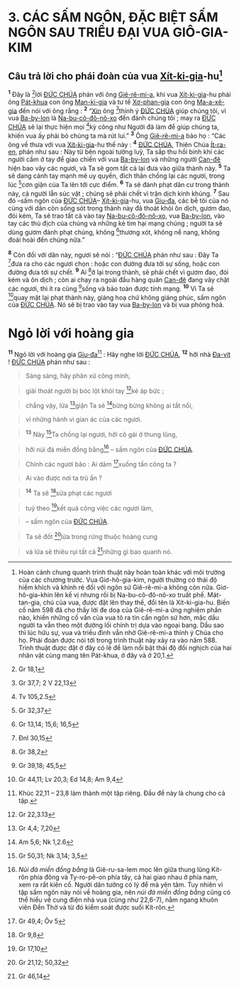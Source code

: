 # 3. CÁC SẤM NGÔN, ĐẶC BIỆT SẤM NGÔN SAU TRIỀU ĐẠI VUA GIÔ-GIA-KIM

## Câu trả lời cho phái đoàn của vua [Xít-ki-gia]()-hu[^1-3ecd7511-aeae-4179-b7ec-9833637668fc]
<sup><b>1</b></sup> Đây là [^1@-3ecd7511-aeae-4179-b7ec-9833637668fc]lời [ĐỨC CHÚA]() phán với ông [Giê-rê-mi-a](), khi vua [Xít-ki-gia]()-hu phái ông [Pát-khua]() con ông [Man-ki-gia]() và tư tế [Xơ-phan-gia]() con ông [Ma-a-xê-gia]() đến nói với ông rằng : <sup><b>2</b></sup> “[Xin]() ông [^2@-3ecd7511-aeae-4179-b7ec-9833637668fc]thỉnh ý [ĐỨC CHÚA]() giúp chúng tôi, vì vua [Ba-by-lon]() là [Na-bu-cô-đô-nô-xo]() đến đánh chúng tôi ; may ra [ĐỨC CHÚA]() sẽ lại thực hiện mọi [^3@-3ecd7511-aeae-4179-b7ec-9833637668fc]kỳ công như Người đã làm để giúp chúng ta, khiến vua ấy phải bỏ chúng ta mà rút lui.” <sup><b>3</b></sup> Ông [Giê-rê-mi-a]() bảo họ : “Các ông về thưa với vua [Xít-ki-gia]()-hu thế này : <sup><b>4</b></sup> [ĐỨC CHÚA](), Thiên Chúa [Ít-ra-en](), phán như sau : Này từ bên ngoài tường luỹ, Ta sắp thu hồi binh khí các người cầm ở tay để giao chiến với vua [Ba-by-lon]() và những người [Can-đê]() hiện bao vây các ngươi, và Ta sẽ gom tất cả lại đưa vào giữa thành này. <sup><b>5</b></sup> Ta sẽ dang cánh tay mạnh mẽ uy quyền, đích thân chống lại các ngươi, trong lúc [^4@-3ecd7511-aeae-4179-b7ec-9833637668fc]cơn giận của Ta lên tới cực điểm. <sup><b>6</b></sup> Ta sẽ đánh phạt dân cư trong thành này, cả người lẫn súc vật ; chúng sẽ phải chết vì trận dịch kinh khủng. <sup><b>7</b></sup> Sau đó –sấm ngôn của [ĐỨC CHÚA]()– [Xít-ki-gia]()-hu, vua [Giu-đa](), các bề tôi của nó cùng với dân còn sống sót trong thành này đã thoát khỏi ôn dịch, gươm đao, đói kém, Ta sẽ trao tất cả vào tay [Na-bu-cô-đô-nô-xo](), vua [Ba-by-lon](), vào tay các thù địch của chúng và những kẻ tìm hại mạng chúng ; người ta sẽ dùng gươm đánh phạt chúng, không [^5@-3ecd7511-aeae-4179-b7ec-9833637668fc]thương xót, không nể nang, không đoái hoài đến chúng nữa.”

<sup><b>8</b></sup> Còn đối với dân này, ngươi sẽ nói : “[ĐỨC CHÚA]() phán như sau : Đây Ta [^6@-3ecd7511-aeae-4179-b7ec-9833637668fc]đưa ra cho các ngươi chọn : hoặc con đường đưa tới sự sống, hoặc con đường đưa tới sự chết. <sup><b>9</b></sup> Ai [^7@-3ecd7511-aeae-4179-b7ec-9833637668fc]ở lại trong thành, sẽ phải chết vì gươm đao, đói kém và ôn dịch ; còn ai chạy ra ngoài đầu hàng quân [Can-đê]() đang vây chặt các ngươi, thì ít ra cũng [^8@-3ecd7511-aeae-4179-b7ec-9833637668fc]sống và bảo toàn được tính mạng. <sup><b>10</b></sup> Vì Ta sẽ [^9@-3ecd7511-aeae-4179-b7ec-9833637668fc]quay mặt lại phạt thành này, giáng hoạ chứ không giáng phúc, sấm ngôn của [ĐỨC CHÚA](). Nó sẽ bị trao vào tay vua [Ba-by-lon]() và bị vua phóng hoả.


# Ngỏ lời với hoàng gia
<sup><b>11</b></sup> Ngỏ lời với hoàng gia [Giu-đa]()[^2-3ecd7511-aeae-4179-b7ec-9833637668fc] : Hãy nghe lời [ĐỨC CHÚA](), <sup><b>12</b></sup> hỡi nhà [Đa-vít]() ! [ĐỨC CHÚA]() phán như sau :


> Sáng sáng, hãy phân xử công minh,
>


> giải thoát người bị bóc lột khỏi tay [^10@-3ecd7511-aeae-4179-b7ec-9833637668fc]kẻ áp bức ;
>


> chẳng vậy, lửa [^11@-3ecd7511-aeae-4179-b7ec-9833637668fc]giận Ta sẽ [^12@-3ecd7511-aeae-4179-b7ec-9833637668fc]bừng bừng không ai tắt nổi,
>


> vì những hành vi gian ác của các ngươi.
>


> <sup><b>13</b></sup> Này [^13@-3ecd7511-aeae-4179-b7ec-9833637668fc]Ta chống lại ngươi, hỡi cô gái ở thung lũng,
>


> hỡi núi đá miền đồng bằng[^3-3ecd7511-aeae-4179-b7ec-9833637668fc] – sấm ngôn của [ĐỨC CHÚA]().
>


> Chính các ngươi bảo : Ai dám [^14@-3ecd7511-aeae-4179-b7ec-9833637668fc]xuống tấn công ta ?
>


> Ai vào được nơi ta trú ẩn ?
>


> <sup><b>14</b></sup> Ta sẽ [^15@-3ecd7511-aeae-4179-b7ec-9833637668fc]sửa phạt các ngươi
>


> tuỳ theo [^16@-3ecd7511-aeae-4179-b7ec-9833637668fc]kết quả công việc các ngươi làm,
>


> – sấm ngôn của [ĐỨC CHÚA]().
>


> Ta sẽ đốt [^17@-3ecd7511-aeae-4179-b7ec-9833637668fc]lửa trong rừng thuộc hoàng cung
>


> và lửa sẽ thiêu rụi tất cả [^18@-3ecd7511-aeae-4179-b7ec-9833637668fc]những gì bao quanh nó.
>

[^1-3ecd7511-aeae-4179-b7ec-9833637668fc]: Hoàn cảnh chung quanh trình thuật này hoàn toàn khác với môi trường của các chương trước. Vua Giơ-hô-gia-kim, người thường có thái độ hiềm khích và khinh rẻ đối với ngôn sứ Giê-rê-mi-a không còn nữa. Giơ-hô-gia-khin lên kế vị nhưng rồi bị Na-bu-cô-đô-nô-xo truất phế. Mát-tan-gia, chú của vua, được đặt lên thay thế, đổi tên là Xít-ki-gia-hu. Biến cố năm 598 đã cho thấy lời đe doạ của Giê-rê-mi-a ứng nghiệm phần nào, khiến những cố vấn của vua tỏ ra tin cẩn ngôn sứ hơn, mặc dầu người ta vẫn theo một đường lối chính trị dựa vào ngoại bang. Dầu sao thì lúc hữu sự, vua và triều đình vẫn nhờ Giê-rê-mi-a thỉnh ý Chúa cho họ. Phái đoàn được nói tới trong trình thuật này xảy ra vào năm 588. Trình thuật được đặt ở đây có lẽ để làm nổi bật thái độ đối nghịch của hai nhân vật cùng mang tên Pát-khua, ở đây và ở 20,1.
[^2-3ecd7511-aeae-4179-b7ec-9833637668fc]: Khúc 22,11 – 23,8 làm thành một tập riêng. Đầu đề này là chung cho cả tập.
[^3-3ecd7511-aeae-4179-b7ec-9833637668fc]: *Núi đá miền đồng bằng* là Giê-ru-sa-lem mọc lên giữa thung lũng Kít-rôn phía đông và Ty-ro-pê-on phía tây, cả hai giao nhau ở phía nam, xem ra rất kiên cố. Người dân tưởng có lý để mà yên tâm. Tuy nhiên vì tập sấm ngôn này nói về hoàng gia, nên *núi đá miền đồng bằng* cũng có thể hiểu về cung điện nhà vua (cũng như 22,6-7), nằm ngang khuôn viên Đền Thờ và từ đó kiểm soát được suối Kít-rôn.
[^1@-3ecd7511-aeae-4179-b7ec-9833637668fc]: Gr 18,1
[^2@-3ecd7511-aeae-4179-b7ec-9833637668fc]: Gr 37,7; 2 V 22,13
[^3@-3ecd7511-aeae-4179-b7ec-9833637668fc]: Tv 105,2.5
[^4@-3ecd7511-aeae-4179-b7ec-9833637668fc]: Gr 32,37
[^5@-3ecd7511-aeae-4179-b7ec-9833637668fc]: Gr 13,14; 15,6; 16,5
[^6@-3ecd7511-aeae-4179-b7ec-9833637668fc]: Đnl 30,15
[^7@-3ecd7511-aeae-4179-b7ec-9833637668fc]: Gr 38,2
[^8@-3ecd7511-aeae-4179-b7ec-9833637668fc]: Gr 39,18; 45,5
[^9@-3ecd7511-aeae-4179-b7ec-9833637668fc]: Gr 44,11; Lv 20,3; Ed 14,8; Am 9,4
[^10@-3ecd7511-aeae-4179-b7ec-9833637668fc]: Gr 22,3.13
[^11@-3ecd7511-aeae-4179-b7ec-9833637668fc]: Gr 4,4; 7,20
[^12@-3ecd7511-aeae-4179-b7ec-9833637668fc]: Am 5,6; Nk 1,2.6
[^13@-3ecd7511-aeae-4179-b7ec-9833637668fc]: Gr 50,31; Nk 3,14; 3,5
[^14@-3ecd7511-aeae-4179-b7ec-9833637668fc]: Gr 49,4; Ôv 5
[^15@-3ecd7511-aeae-4179-b7ec-9833637668fc]: Gr 9,8
[^16@-3ecd7511-aeae-4179-b7ec-9833637668fc]: Gr 17,10
[^17@-3ecd7511-aeae-4179-b7ec-9833637668fc]: Gr 21,12; 50,32
[^18@-3ecd7511-aeae-4179-b7ec-9833637668fc]: Gr 46,14